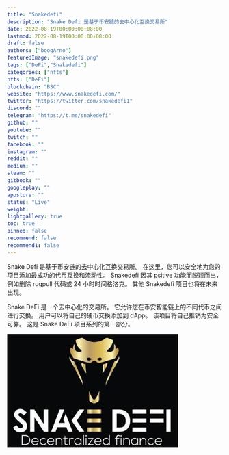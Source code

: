 ```yaml
---
title: "Snakedefi"
description: "Snake Defi 是基于币安链的去中心化互换交易所"
date: 2022-08-19T00:00:00+08:00
lastmod: 2022-08-19T00:00:00+08:00
draft: false
authors: ["boogArno"]
featuredImage: "snakedefi.png"
tags: ["DeFi","Snakedefi"]
categories: ["nfts"]
nfts: ["DeFi"]
blockchain: "BSC"
website: "https://www.snakedefi.com/"
twitter: "https://twitter.com/snakedefi1"
discord: ""
telegram: "https://t.me/snakedefi"
github: ""
youtube: ""
twitch: ""
facebook: ""
instagram: ""
reddit: ""
medium: ""
steam: ""
gitbook: ""
googleplay: ""
appstore: ""
status: "Live"
weight: 
lightgallery: true
toc: true
pinned: false
recommend: false
recommend1: false
---
```

Snake Defi 是基于币安链的去中心化互换交易所。 在这里，您可以安全地为您的项目添加最成功的代币互换和流动性。 Snakedefi 因其 psitive 功能而脱颖而出，例如删除 rugpull 代码或 24 小时时间格洛克。 其他 Snakedefi 项目也将在未来出现。

Snake DeFi 是一个去中心化的交易所。 它允许您在币安智能链上的不同代币之间进行交换。 用户可以将自己的硬币交换添加到 dApp。 该项目将自己推销为安全可靠。 这是 Snake DeFi 项目系列的第一部分。

![snakedefi-dapp-defi-bsc-image1_fc5f04f9adf2351f5a051af1bc576fc9](snakedefi-dapp-defi-bsc-image1_fc5f04f9adf2351f5a051af1bc576fc9.png)